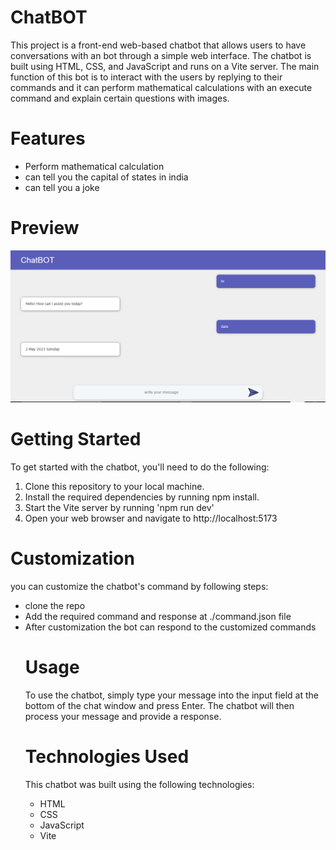 <h1>ChatBOT</h1>
<p>This project is a front-end web-based chatbot that allows users to have conversations with an  bot through a simple web interface. The chatbot is built using HTML, CSS, and JavaScript and runs on a Vite server. The main function of this bot is to interact with the users by replying to their commands  and it can perform mathematical calculations with an execute command and explain certain questions with images.</p>
<h1>Features</h1>
<ul>
<li>Perform mathematical calculation</li>
<li>can tell you the capital of states in india</li>
<li>can tell you a joke</li>
</ul>
<h1>Preview</h1>
<p><img src="./assets/preview.png"/></p>
<h1>Getting Started</h1>
<p>To get started with the chatbot, you'll need to do the following:</p>
<ol>
<li>Clone this repository to your local machine.</li>
<li>Install the required dependencies by running npm install.</li>
<li>Start the Vite server by running 'npm run dev'</li>
<li>Open your web browser and navigate to http://localhost:5173</li>
</ol>

<h1>Customization</h1>
<p>you can customize the chatbot's command by following steps:</p>
<ul>
<li>clone the repo</li>
<li>Add the required command and response at ./command.json file</li>
<li>After customization the bot can respond to the customized commands</li>
<h1>Usage</h1>
<p>To use the chatbot, simply type your message into the input field at the bottom of the chat window and press Enter. The chatbot will then process your message and provide a response.</p>
<h1>Technologies Used</h1>
<p>This chatbot was built using the following technologies:</p>
<ul>
<li>HTML</li>
<li>CSS</li>
<li>JavaScript</li>
<li>Vite</li>
</ul>
